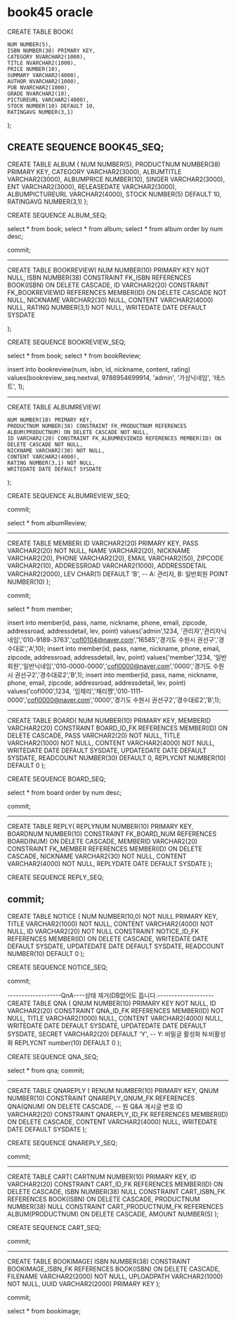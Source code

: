 # book45 oracle 

CREATE TABLE BOOK(

    NUM NUMBER(5), 
    ISBN NUMBER(38) PRIMARY KEY,
    CATEGORY NVARCHAR2(1000),
    TITLE NVARCHAR2(1000), 
    PRICE NUMBER(10), 
    SUMMARY VARCHAR2(4000),
    AUTHOR NVARCHAR2(1000), 
    PUB NVARCHAR2(1000),
    GRADE NVARCHAR2(10),
    PICTUREURL VARCHAR2(4000),
    STOCK NUMBER(10) DEFAULT 10,
    RATINGAVG NUMBER(3,1)
);

CREATE SEQUENCE BOOK45_SEQ;
-----------------------------------------------------------------------------

CREATE TABLE ALBUM (
    NUM NUMBER(5),
    PRODUCTNUM NUMBER(38) PRIMARY KEY,
    CATEGORY VARCHAR2(3000),
    ALBUMTITLE VARCHAR2(3000),
    ALBUMPRICE NUMBER(10),
    SINGER VARCHAR2(3000),
    ENT VARCHAR2(3000),
    RELEASEDATE VARCHAR2(3000),
    ALBUMPICTUREURL VARCHAR2(4000),
    STOCK NUMBER(5) DEFAULT 10,
    RATINGAVG NUMBER(3,1)
);


CREATE SEQUENCE ALBUM_SEQ;

select * from book;
select * from album;
select * from album order by num desc;
 
commit;

-----------------------------------------------------------------------------
CREATE TABLE BOOKREVIEW(
    NUM NUMBER(10) PRIMARY KEY NOT NULL,
    ISBN NUMBER(38) CONSTRAINT FK_ISBN REFERENCES BOOK(ISBN) ON DELETE CASCADE,
    ID VARCHAR2(20) CONSTRAINT FK_BOOKREVIEWID REFERENCES MEMBER(ID) ON DELETE CASCADE NOT NULL,
    NICKNAME VARCHAR2(30) NULL,
    CONTENT VARCHAR2(4000) NULL,
    RATING  NUMBER(3,1) NOT NULL, 
    WRITEDATE DATE DEFAULT SYSDATE
    
);


CREATE SEQUENCE BOOKREVIEW_SEQ;

select * from book;
select * from bookReview;

insert into bookreview(num, isbn, id, nickname, content, rating)
values(bookreview_seq.nextval, 9788954699914, 'admin', '가상닉네임', '테스트', 1);
    
-----------------------------------------------------------------------------

CREATE TABLE ALBUMREVIEW(

    NUM NUMBER(10) PRIMARY KEY,
    PRODUCTNUM NUMBER(38) CONSTRAINT FK_PRODUCTNUM REFERENCES ALBUM(PRODUCTNUM) ON DELETE CASCADE NOT NULL,
    ID VARCHAR2(20) CONSTRAINT FK_ALBUMREVIEWID REFERENCES MEMBER(ID) ON DELETE CASCADE NOT NULL,
    NICKNAME VARCHAR2(30) NOT NULL,
    CONTENT VARCHAR2(4000),
    RATING NUMBER(3,1) NOT NULL,
    WRITEDATE DATE DEFAULT SYSDATE
    
);

CREATE SEQUENCE ALBUMREVIEW_SEQ;

commit;

select * from albumReview;

--------------------------------------------

CREATE TABLE MEMBER(
    ID VARCHAR2(20) PRIMARY KEY,
    PASS VARCHAR2(20) NOT NULL,
    NAME VARCHAR2(20),
    NICKNAME VARCHAR2(20),
    PHONE VARCHAR2(20),
    EMAIL VARCHAR2(50),
    ZIPCODE VARCHAR2(10),
    ADDRESSROAD VARCHAR2(1000),
    ADDRESSDETAIL VARCHAR2(2000),
    LEV CHAR(1) DEFAULT 'B', -- A: 관리자, B: 일반회원
    POINT NUMBER(10)
);
    
commit;

select * from member;

insert into member(id, pass, name, nickname, phone, email, zipcode, addressroad, addressdetail, lev, point) 
values('admin',1234, '관리자','관리자닉네임','010-9189-3763','cofl0104@naver.com','16585','경기도 수원시 권선구','경수대로','A',10);
insert into member(id, pass, name, nickname, phone, email, zipcode, addressroad, addressdetail, lev, point) 
values('member',1234, '일반회원','일반닉네임','010-0000-0000','cofl0000@naver.com','0000','경기도 수원시 권선구2','경수대로2','B',1);
insert into member(id, pass, name, nickname, phone, email, zipcode, addressroad, addressdetail, lev, point) 
values('cofl000',1234, '임채리','채리쨩','010-1111-0000','cofl0000@naver.com','0000','경기도 수원시 권선구2','경수대로2','B',1);

-------------------------------------------------------------
CREATE TABLE BOARD(
    NUM NUMBER(10) PRIMARY KEY,
    MEMBERID VARCHAR2(20) CONSTRAINT BOARD_ID_FK REFERENCES MEMBER(ID) ON DELETE CASCADE,
    PASS VARCHAR2(20) NOT NULL,
    TITLE VARCHAR2(1000) NOT NULL,
    CONTENT VARCHAR2(4000) NOT NULL,
    WRITEDATE DATE DEFAULT SYSDATE,
    UPDATEDATE DATE DEFAULT SYSDATE,
    READCOUNT NUMBER(30) DEFAULT 0,
    REPLYCNT NUMBER(10) DEFAULT 0
);

CREATE SEQUENCE BOARD_SEQ;

select * from board order by num desc;

commit;

-------------------------------------------------------------
CREATE TABLE REPLY(
    REPLYNUM NUMBER(10) PRIMARY KEY,
    BOARDNUM NUMBER(10) CONSTRAINT FK_BOARD_NUM REFERENCES BOARD(NUM) ON DELETE CASCADE,
    MEMBERID VARCHAR2(20) CONSTRAINT FK_MEMBER REFERENCES MEMBER(ID) ON DELETE CASCADE,
    NICKNAME VARCHAR2(30) NOT NULL,
    CONTENT VARCHAR2(4000) NOT NULL,
    REPLYDATE DATE DEFAULT SYSDATE
);

CREATE SEQUENCE REPLY_SEQ;

commit;
-----------------------------------------------------------------
CREATE TABLE NOTICE (
	NUM	NUMBER(10,0) NOT NULL PRIMARY KEY,
	TITLE VARCHAR2(1000) NOT NULL,
	CONTENT	VARCHAR2(4000)  NOT NULL,
    ID	VARCHAR2(20) NOT NULL CONSTRAINT NOTICE_ID_FK REFERENCES MEMBER(ID) ON DELETE CASCADE,
	WRITEDATE DATE DEFAULT SYSDATE,
	UPDATEDATE DATE DEFAULT SYSDATE,
    READCOUNT NUMBER(10) DEFAULT 0
);


CREATE SEQUENCE NOTICE_SEQ;

commit;


-------------------QnA----상태 제거(DB없어도 뜹니다.--------------------
CREATE TABLE QNA (
    QNUM NUMBER(10) PRIMARY KEY NOT NULL,
    ID VARCHAR2(20) CONSTRAINT QNA_ID_FK REFERENCES MEMBER(ID) NOT NULL,
    TITLE VARCHAR2(1000) NULL,
    CONTENT VARCHAR2(4000) NULL,
    WRITEDATE DATE DEFAULT SYSDATE,
    UPDATEDATE DATE DEFAULT SYSDATE,
    SECRET VARCHAR2(20) DEFAULT 'Y', -- Y: 비밀글 활성화  N:비활성화
    REPLYCNT  number(10) DEFAULT 0
);

CREATE SEQUENCE QNA_SEQ;
    
select * from qna;
commit;


-------------------------------------------
CREATE TABLE QNAREPLY (
   RENUM NUMBER(10)   PRIMARY KEY,
   QNUM   NUMBER(10) CONSTRAINT QNAREPLY_QNUM_FK REFERENCES QNA(QNUM) ON DELETE CASCADE, -- 원 Q&A 게시글 번호
   ID   VARCHAR2(20)    CONSTRAINT QNAREPLY_ID_FK REFERENCES MEMBER(ID) ON DELETE CASCADE,
   CONTENT  VARCHAR2(4000)   NULL,
   WRITEDATE  DATE DEFAULT SYSDATE
);

CREATE SEQUENCE QNAREPLY_SEQ;

commit;


------------------------------------

CREATE TABLE CART(
    CARTNUM NUMBER(10) PRIMARY KEY,
    ID VARCHAR2(20) CONSTRAINT CART_ID_FK REFERENCES MEMBER(ID) ON DELETE CASCADE,
    ISBN NUMBER(38) NULL CONSTRAINT CART_ISBN_FK REFERENCES BOOK(ISBN) ON DELETE CASCADE,
    PRODUCTNUM NUMBER(38) NULL CONSTRAINT CART_PRODUCTNUM_FK REFERENCES ALBUM(PRODUCTNUM) ON DELETE CASCADE,
    AMOUNT NUMBER(5)
);

CREATE SEQUENCE CART_SEQ;

commit;

-----------------------------------------------------------------------------
CREATE TABLE BOOKIMAGE(
    ISBN NUMBER(38) CONSTRAINT BOOKIMAGE_ISBN_FK REFERENCES BOOK(ISBN) ON DELETE CASCADE,
    FILENAME VARCHAR2(2000) NOT NULL,
    UPLOADPATH VARCHAR2(1000) NOT NULL,
    UUID VARCHAR2(2000) PRIMARY KEY
    );

commit;

select * from bookimage;
